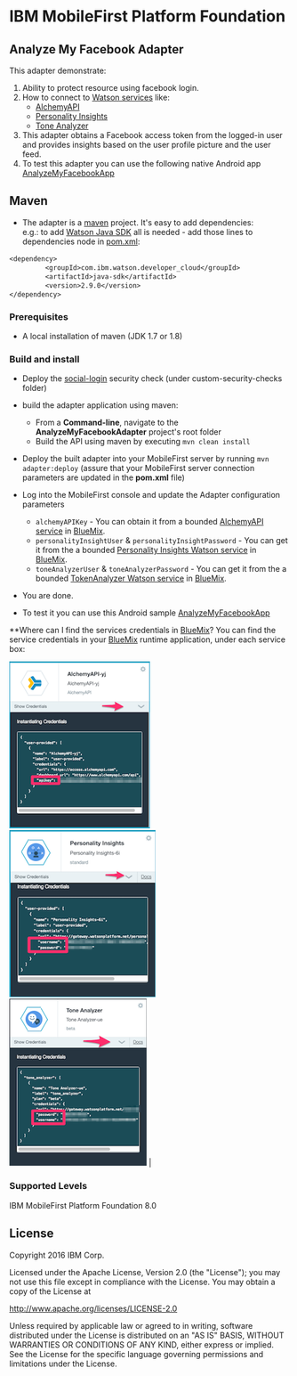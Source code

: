 IBM MobileFirst Platform Foundation
===

## Analyze My Facebook Adapter
This adapter demonstrate:

1. Ability to protect resource using facebook login. 
2. How to connect to [Watson services](http://www.ibm.com/smarterplanet/us/en/ibmwatson/developercloud/services-catalog.html) like:
    * [AlchemyAPI](http://www.ibm.com/smarterplanet/us/en/ibmwatson/developercloud/alchemy-language.html)
    * [Personality Insights](http://www.ibm.com/smarterplanet/us/en/ibmwatson/developercloud/personality-insights.html)
    * [Tone Analyzer](http://www.ibm.com/smarterplanet/us/en/ibmwatson/developercloud/tone-analyzer.html)
3. This adapter obtains a Facebook access token from the logged-in user and provides insights based on the user profile picture and the user feed.
4. To test this adapter you can use the following native Android app [AnalyzeMyFacebookApp](../AnalyzeMyFacebookApp/README.md)

## Maven
* The adapter is a [maven](https://maven.apache.org/) project.  It's easy to add dependencies:  
e.g.: to add [Watson Java SDK](https://github.com/watson-developer-cloud/java-sdk) all is needed - add those lines to dependencies node in [pom.xml](pom.xml):
```
<dependency>
         <groupId>com.ibm.watson.developer_cloud</groupId>
         <artifactId>java-sdk</artifactId>
         <version>2.9.0</version>
</dependency>
```
    
### Prerequisites
* A local installation of maven (JDK 1.7 or 1.8)

### Build and install
* Deploy the [social-login](../../../social-login/README.md) security check (under custom-security-checks folder)
* build the adapter application using maven:
    * From a **Command-line**, navigate to the **AnalyzeMyFacebookAdapter** project's root folder
    * Build the API using maven by executing `mvn clean install`
* Deploy the built adapter into your MobileFirst server by running `mvn adapter:deploy` (assure that your MobileFirst
  server connection parameters are updated in the **pom.xml** file)
* Log into the MobileFirst console and update the Adapter configuration parameters
    * `alchemyAPIKey` - You can obtain it from a bounded [AlchemyAPI service](http://www.ibm.com/smarterplanet/us/en/ibmwatson/developercloud/alchemy-language.html) in [BlueMix](http://www.ibm.com/cloud-computing/bluemix/).
    * `personalityInsightUser` & `personalityInsightPassword` - You can get it from the a bounded [Personality Insights Watson service](http://www.ibm.com/smarterplanet/us/en/ibmwatson/developercloud/personality-insights.html) in [BlueMix](http://www.ibm.com/cloud-computing/bluemix/).     
    * `toneAnalyzerUser` & `toneAnalyzerPassword` - You can get it from the a bounded [TokenAnalyzer Watson service](http://www.ibm.com/smarterplanet/us/en/ibmwatson/developercloud/tone-analyzer.html) in [BlueMix](http://www.ibm.com/cloud-computing/bluemix/).
    
* You are done.
* To test it you can use this Android sample [AnalyzeMyFacebookApp](../AnalyzeMyFacebookApp/README.md) 

**Where can I find the services credentials in [BlueMix](http://www.ibm.com/cloud-computing/bluemix/)?
You can find the service credentials in your [BlueMix](http://www.ibm.com/cloud-computing/bluemix/) runtime application, under each service box:

![AlchemyAPI Key](../assets/images/alchemy.png "AlchemyAPI Key") ![Personality Insights Credentials](../assets/images/personality.png "Personality Insights Credentials") ![Tone Analyzer Credentials](../assets/images/tones.png "Tone Analyzer Credentials")  |
   

### Supported Levels
IBM MobileFirst Platform Foundation 8.0

## License
Copyright 2016 IBM Corp.

Licensed under the Apache License, Version 2.0 (the "License");
you may not use this file except in compliance with the License.
You may obtain a copy of the License at

http://www.apache.org/licenses/LICENSE-2.0

Unless required by applicable law or agreed to in writing, software
distributed under the License is distributed on an "AS IS" BASIS,
WITHOUT WARRANTIES OR CONDITIONS OF ANY KIND, either express or implied.
See the License for the specific language governing permissions and
limitations under the License.